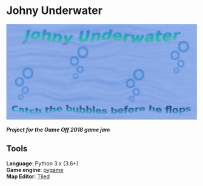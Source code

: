 # Johny Underwater

![Title](assets/images/logo_v3.png)

**_Project for the Game Off 2018 game jam_**

Tools
-----
**Language**: Python 3.x (3.6+)  
**Game engine**: [pygame](https://www.pygame.org/news)  
**Map Editor**: [Tiled](https://www.mapeditor.org/)
